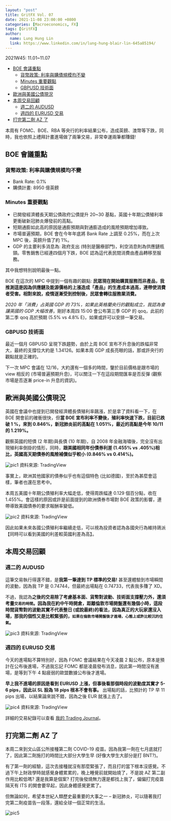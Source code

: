 ```yaml
---
layout: "post"
title: GritFX Vol. 07
date: 2021-11-08 23:00:00 +0800
categories: [Macroeconomics, FX]
tags: [GritFX]
author:
  name: Lung Hung Lin
  link: https://www.linkedin.com/in/lung-hung-blair-lin-645a85194/ 
---
```

2021W45: 11.01~11.07
- [BOE 會議重點](#boe-會議重點)
  - [貨幣政策: 利率與購債規模均不變](#貨幣政策-利率與購債規模均不變)
  - [Minutes 重要觀點](#minutes-重要觀點)
  - [GBPUSD 技術面](#gbpusd-技術面)
- [歐洲與美國公債現況](#歐洲與美國公債現況)
- [本周交易回顧](#本周交易回顧)
  - [週二的 AUDUSD](#週二的-audusd)
  - [週四的 EURUSD 交易](#週四的-eurusd-交易)
- [打完第二劑 AZ 了](#打完第二劑-az-了)
  
本周有 FOMC、BOE、RBA 等央行的利率結果公布，造成英鎊、澳幣等下跌，同時，我也依照上禮拜計畫進場做了兩筆交易，非常幸運兩筆都賺錢!

## BOE 會議重點
### 貨幣政策: 利率與購債規模均不變
- Bank Rate: 0.1%
- 購債計畫: 8950 億英鎊
### Minutes 重要觀點
- 已開發經濟體長天期公債政府公債提升 20~30 基點，英國十年期公債殖利率更衝破新冠肺炎爆發前的高點。
- 短期通膨如此高的原因是通膨預期與對通膨造成的風險預期增加導致。
- 市場普遍預期，BOE 會在今年年底將 Bank Rate 上調至 0.25%，而在上次 MPC 後，英鎊升值了約 1%。
- GDP 的主要利多消息為: 政府支出 (特別是醫療部門)，利空消息則為供應鏈瓶頸。零售銷售已經連四個月下跌，BOE 認為這代表民間消費由產品轉移至服務。  
  
其中我想特別說明最後一點。

BOE 在這次的 MPC 中提到一個有趣的觀點: **民眾現在開始購買服務而非產品，我推測這是因為供應鏈及能源價格的上漲造成「產品」的生產成本過高，連帶使消費者受害。相對來說，疫情逐漸受到控制後，民眾會轉往服務業消費。**

_2020 年「消費」占英國 GDP 的 73%，如果此英格蘭央行的觀點成立，我認為會讓英國的 GDP 大幅改善_，剛好本周四 15:00 會公布第三季 GDP 的 qoq，此前的第二季 qoq 高於預期 (5.5% vs 4.8% E)，如果或許可以安排一筆交易。

### GBPUSD 技術面
最近一個月 GBPUSD 呈現下跌趨勢，由於上周 BOE 宣布不升息後的跌幅非常大，最終的支撐位大約是 1.34126。如果本周 GDP 成長亮眼的話，那或許央行的觀點就是正確的。

下一次 MPC 會議在 12/16，大約還有一個多的時間，鑒於目前價格是跟市場的 view 相反的 (市場普遍預期升息)，可以關注一下在這段期間匯率是否反彈 (觀察市場是否逐漸 price-in 升息的資訊)。
## 歐洲與美國公債現況
英國在會議中也提到已開發經濟體長債殖利率飆漲，於是拿了資料看一下，在 BOE 開會前的確衝很快，但**當 BOE 宣布利率不變後，殖利率快速下跌，目前已跌破 1 %，來到 0.846%，新冠肺炎前的高點在 1.051%，最近的高點是今年 10/11 的 1.219%。**

觀察英國的短債 (2 年期)與長債 (10 年期)，自 2008 年金融海嘯後，完全沒有出現殖利率倒掛的情形，同時，**跟美國相同年份債券利差 (1.455% vs .405%)相比，英國高天期債券的風險補償似乎較小 (0.846% vs 0.414%)。**

![pic1](https://lh3.googleusercontent.com/pw/AM-JKLU40GbsgD1k_xzN39JOIiCcK1WwQSvlkYV3PiunegPRwL7Vrw10L98UUwt82X116fpj3ED7_NBpy6hPnmlMGxdjMIsBbLNfeUh-kwSpi7BOlwcbUqEC6kL96K3InumuWm51Z1DGGp2IcyvbWRTOHolV=w1596-h825-no?authuser=0)
資料來源: TradingView

事實上，歐洲其他國家的債券似乎也有這個特色 (比如德國)，至於為甚麼會這樣，筆者也還在思考中。

本周五美國十年期公債殖利率大幅走低，使得周跌幅達 0.129 個百分點，收在 1.455%。會這樣的原因或許是前面提到的歐洲債券市場對 BOE 政策的影響，連帶導致美國債券的要求報酬率變低。

![pic2](https://lh3.googleusercontent.com/pw/AM-JKLUsv5d_34Yxk-0rvGd_3Qz0krTC867cmnCPycNdmVqy3M0M76iaLxOpWzQhzxS-2RFgMuvW3VnGwUy5hZeR6a7Qr1UmacA5Q9JgdVdEgD5EvZ5lPT8GXtzUbOnGegDTgsOzsK28HwB_WZwtT4wrIafU=w1596-h756-no?authuser=0)
資料來源: TradingView

因此如果未來各國公債殖利率繼續走低，可以視為投資者認為各國央行為維持鴿派【同時可以看到美國的利差較英國利差為高】。

## 本周交易回顧
### 週二的 AUDUSD
這筆交易執行得還不錯，是**我第一筆達到 TP 標準的交易!**
甚至還體驗到市場瞬間的波動，因為我 TP 是 0.74744，但最終出場點在 0.74733，代表我多賺了 XD。

不過，我認為**之後的交易除了考慮基本面、貨幣對波動、技術面支撐壓力外，還須考量`交易的時間`。**因為**我在約中午時開倉，距離倫敦市場開盤還有幾個小時，這段時間貨幣對的波動其實不代表整日 (或說最終)的看法，因為真正的大玩家還沒入場，那我的個性又是比較緊張的，`如果在倫敦市場開盤後才進場，心態上或許比較沉的住氣`。**  

![pic3](https://lh3.googleusercontent.com/pw/AM-JKLVVBdGN550ZHHNuvSpTz0HOCVgAQKrD1GMq3S4V4OjaHmyDaIP67EbAjX-U5bxRrEjm7q-Q2oD5rk94QjRKtjZEr9XLqc-8VeaWjqVY_dDyuhvnHOHoEd0M6nM77MEbvXx5ip9gKD5af3T11rLGKgjA=w1596-h756-no?authuser=0)
資料來源: TradingView

### 週四的 EURUSD 交易
今天的進場點不算特別好，因為 FOMC 會議結果在今天凌晨 2 點公布，原本是預計在公布後進場，不過我忘記 FOMC 都是凌晨發布消息，因此第一時間沒有進場，是等到下午 4 點疲弱的歐盟數據公布後才進場。

**早上我不進場的原因是看到 EURUSD 上漲，但事後看那個時段的波動度其實才 5-6 pips，因此以 SL 設為 18 pips 根本不會有事。**
出場點的話，比預計的 TP 早 11 pips 出場，以結果論來說不錯，因為之後 EUR 就漲上去了。

![pic4](https://lh3.googleusercontent.com/pw/AM-JKLWWcgGJ27UMt7fXrHjIzhNU9kL34P3b6sMvBYYu7wHabMpm5T2GuhPIZadVSMcBcL_zj5TkfMjCdYR89xgEh8Fn3iQYoyomAfbjhFsoWpwm-pFtIRXnqyb9of13f5xyygz4BFQR6Q0LulNcnzv5s8m0=w1596-h756-no?authuser=0)
資料來源: TradingView

詳細的交易紀錄可以查看 [我的 Trading Journal](https://drive.google.com/drive/u/3/folders/14zUOClOP4IU1ycNq-prPMCNouLodZjQB)。

## 打完第二劑 AZ 了
本周二來到文山區公所接種第二劑 COVID-19 疫苗。因為我第一劑在七月底就打了，因此第二劑施打的時間比大部分大學生早 (好像大學生大部分是打 BNT?)。

有了第一劑的經驗，這次去接種就沒有那麼緊張了，而且打的當下根本沒感覺。不過下午上財政學時就感覺身體累累的，晚上睡覺前就開始燒了，不是說 AZ 第二副作用比較低嗎? 還是我算是個案? 打完後發燒無力還是都找上我了，偏偏打完疫苗隔天有 ITS 的開會要早起，因此身體感覺更累了。

但無論如何，希望本世紀人類歷史最重要的大事之一 – 新冠肺炎，可以隨著我打完第二劑疫苗告一段落，還給全球一個正常的生活。

![pic5](https://lh3.googleusercontent.com/pw/AM-JKLUPUqxJT2OyWdJ4J5yTf5wdiSPqvWg28RUnvXi2NQCb4FQqGk6xDLhTvG1a1DubyOI1JLYRXUr989gyI0eUUh3XusTQ-H-1bPCMkeAe-7JzCf-H-ULN3rfgiflJfbwcdW6vTVowXwLv4BSYbLMyVyx6=w1190-h893-no?authuser=0)
